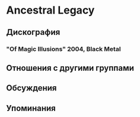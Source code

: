 # Ancestral Legacy



## Дискография

### "Of Magic Illusions" 2004, Black Metal




## Отношения с другими группами


## Обсуждения


## Упоминания

